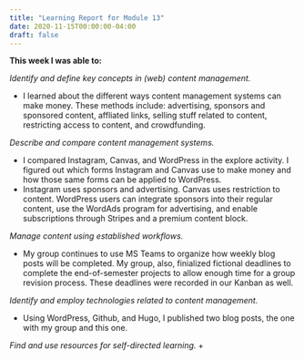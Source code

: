 ```yaml
---
title: "Learning Report for Module 13"
date: 2020-11-15T00:00:00-04:00
draft: false
---
```


**This week I was able to:**

*Identify and define key concepts in (web) content management.*
+ I learned about the different ways content management systems can make money. These methods include: advertising, sponsors and sponsored content, affliated links, selling stuff related to content, restricting access to content, and crowdfunding.

*Describe and compare content management systems.*
+ I compared Instagram, Canvas, and WordPress in the explore activity. I figured out which forms Instagram and Canvas use to make money and how those same forms can be applied to WordPress.
+ Instagram uses sponsors and advertising. Canvas uses restriction to content. WordPress users can integrate sponsors into their regular content, use the WordAds program for advertising, and enable subscriptions through Stripes and a premium content block.

*Manage content using established workflows.*
+ My group continues to use MS Teams to organize how weekly blog posts will be completed. My group, also, finialized fictional deadlines to complete the end-of-semester projects to allow enough time for a group revision process. These deadlines were recorded in our Kanban as well.

*Identify and employ technologies related to content management.*
+ Using WordPress, Github, and Hugo, I published two blog posts, the one with my group and this one.

*Find and use resources for self-directed learning.*
+ 
